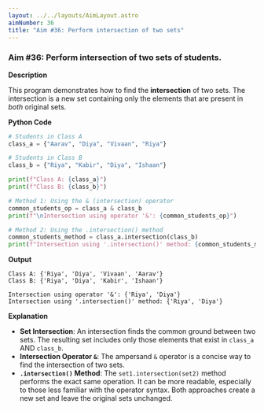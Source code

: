 ```yaml
---
layout: ../../layouts/AimLayout.astro
aimNumber: 36
title: "Aim #36: Perform intersection of two sets"
---
```


### Aim #36: Perform intersection of two sets of students.

**Description**

This program demonstrates how to find the **intersection** of two sets. The intersection is a new set containing only the elements that are present in *both* original sets.

**Python Code**

```python
# Students in Class A
class_a = {"Aarav", "Diya", "Vivaan", "Riya"}

# Students in Class B
class_b = {"Riya", "Kabir", "Diya", "Ishaan"}

print(f"Class A: {class_a}")
print(f"Class B: {class_b}")

# Method 1: Using the & (intersection) operator
common_students_op = class_a & class_b
print(f"\nIntersection using operator '&': {common_students_op}")

# Method 2: Using the .intersection() method
common_students_method = class_a.intersection(class_b)
print(f"Intersection using '.intersection()' method: {common_students_method}")
```

**Output**

```text
Class A: {'Riya', 'Diya', 'Vivaan', 'Aarav'}
Class B: {'Riya', 'Diya', 'Kabir', 'Ishaan'}

Intersection using operator '&': {'Riya', 'Diya'}
Intersection using '.intersection()' method: {'Riya', 'Diya'}
```

**Explanation**

- **Set Intersection**: An intersection finds the common ground between two sets. The resulting set includes only those elements that exist in `class_a` AND `class_b`.
- **Intersection Operator `&`**: The ampersand `&` operator is a concise way to find the intersection of two sets.
- **`.intersection()` Method**: The `set1.intersection(set2)` method performs the exact same operation. It can be more readable, especially to those less familiar with the operator syntax. Both approaches create a new set and leave the original sets unchanged.

